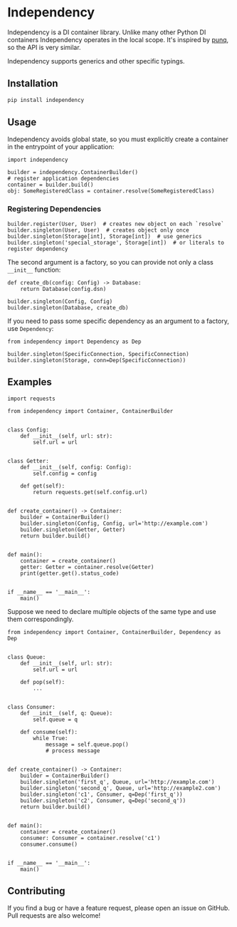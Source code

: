 # Independency
Independency is a DI container library. Unlike many other Python DI containers Independency operates in the local scope. It's inspired by [punq](https://github.com/bobthemighty/punq), so the API is very similar.

Independency supports generics and other specific typings.


## Installation

```bash
pip install independency
```

## Usage
Independency avoids global state, so you must explicitly create a container in the entrypoint of your application:

```python3
import independency

builder = independency.ContainerBuilder()
# register application dependencies
container = builder.build()
obj: SomeRegisteredClass = container.resolve(SomeRegisteredClass)
```

### Registering Dependencies

```python3
builder.register(User, User)  # creates new object on each `resolve`
builder.singleton(User, User)  # creates object only once
builder.singleton(Storage[int], Storage[int])  # use generics
builder.singleton('special_storage', Storage[int])  # or literals to register dependency
```

The second argument is a factory, so you can provide not only a class `__init__` function:

```python3
def create_db(config: Config) -> Database:
    return Database(config.dsn)

builder.singleton(Config, Config)
builder.singleton(Database, create_db)
```

If you need to pass some specific dependency as an argument to a factory, use `Dependency`:

```python3
from independency import Dependency as Dep

builder.singleton(SpecificConnection, SpecificConnection)
builder.singleton(Storage, conn=Dep(SpecificConnection))
```

## Examples
```python3
import requests

from independency import Container, ContainerBuilder


class Config:
    def __init__(self, url: str):
        self.url = url


class Getter:
    def __init__(self, config: Config):
        self.config = config

    def get(self):
        return requests.get(self.config.url)


def create_container() -> Container:
    builder = ContainerBuilder()
    builder.singleton(Config, Config, url='http://example.com')
    builder.singleton(Getter, Getter)
    return builder.build()


def main():
    container = create_container()
    getter: Getter = container.resolve(Getter)
    print(getter.get().status_code)


if __name__ == '__main__':
    main()
```

Suppose we need to declare multiple objects of the same type and use them correspondingly.

```python3
from independency import Container, ContainerBuilder, Dependency as Dep


class Queue:
    def __init__(self, url: str):
        self.url = url

    def pop(self):
        ...

    
class Consumer:
    def __init__(self, q: Queue):
        self.queue = q

    def consume(self):
        while True:
            message = self.queue.pop()
            # process message


def create_container() -> Container:
    builder = ContainerBuilder()
    builder.singleton('first_q', Queue, url='http://example.com')
    builder.singleton('second_q', Queue, url='http://example2.com')
    builder.singleton('c1', Consumer, q=Dep('first_q'))
    builder.singleton('c2', Consumer, q=Dep('second_q'))
    return builder.build()


def main():
    container = create_container()
    consumer: Consumer = container.resolve('c1')
    consumer.consume()


if __name__ == '__main__':
    main()
```

## Contributing

If you find a bug or have a feature request, please open an issue on GitHub. Pull requests are also welcome!
